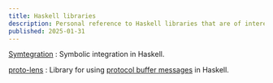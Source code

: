 ```yaml
---
title: Haskell libraries
description: Personal reference to Haskell libraries that are of interest to me and have not been otherwise categorized.
published: 2025-01-31
---
```


[Symtegration](https://symtegration.dev/)
:   Symbolic integration in Haskell.

[proto-lens](https://github.com/google/proto-lens)
:   Library for using [protocol buffer messages](https://protobuf.dev/) in Haskell.
